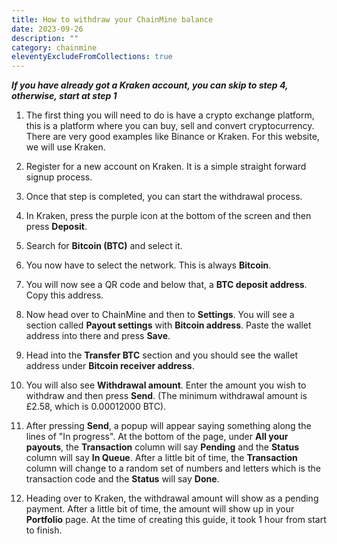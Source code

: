 ```yaml
---
title: How to withdraw your ChainMine balance
date: 2023-09-26
description: ""
category: chainmine
eleventyExcludeFromCollections: true
---
```


***If you have already got a Kraken account, you can skip to step 4, otherwise, start at step 1***


1. The first thing you will need to do is have a crypto exchange platform, this is a platform where you can buy, sell and convert cryptocurrency. There are very good examples like Binance or Kraken. For this website, we will use Kraken.

2. Register for a new account on Kraken. It is a simple straight forward signup process.

3. Once that step is completed, you can start the withdrawal process.

4. In Kraken, press the purple icon at the bottom of the screen and then press **Deposit**.

5. Search for **Bitcoin (BTC)** and select it. 

6. You now have to select the network. This is always **Bitcoin**.

7. You will now see a QR code and below that, a **BTC deposit address**. Copy this address.

8. Now head over to ChainMine and then to **Settings**. You will see a section called **Payout settings** with **Bitcoin address**. Paste the wallet address into there and press **Save**.

9. Head into the **Transfer BTC** section and you should see the wallet address under **Bitcoin receiver address**.

10. You will also see **Withdrawal amount**. Enter the amount you wish to withdraw and then press **Send**. (The minimum withdrawal amount is £2.58, which is 0.00012000 BTC).

11. After pressing **Send**, a popup will appear saying something along the lines of "In progress". At the bottom of the page, under **All your payouts**, the **Transaction** column will say **Pending** and the **Status** column will say **In Queue**. After a little bit of time, the **Transaction** column will change to a random set of numbers and letters which is the transaction code and the **Status** will say **Done**.

12. Heading over to Kraken, the withdrawal amount will show as a pending payment. After a little bit of time, the amount will show up in your **Portfolio** page. At the time of creating this guide, it took 1 hour from start to finish.
